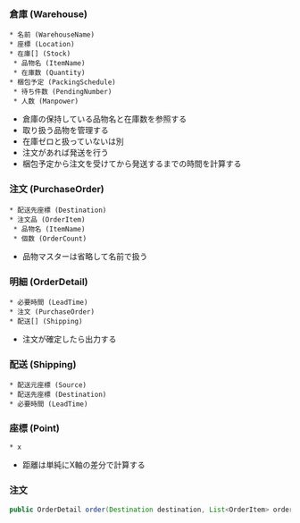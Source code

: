 ### 倉庫 (Warehouse)
```
* 名前 (WarehouseName)
* 座標 (Location)
* 在庫[] (Stock)
 * 品物名 (ItemName)
 * 在庫数 (Quantity)
* 梱包予定 (PackingSchedule)
 * 待ち件数 (PendingNumber)
 * 人数 (Manpower)
```
+ 倉庫の保持している品物名と在庫数を参照する
+ 取り扱う品物を管理する
+ 在庫ゼロと扱っていないは別
+ 注文があれば発送を行う
+ 梱包予定から注文を受けてから発送するまでの時間を計算する

### 注文 (PurchaseOrder)
```
* 配送先座標 (Destination)
* 注文品 (OrderItem)
 * 品物名 (ItemName)
 * 個数 (OrderCount)
```
+ 品物マスターは省略して名前で扱う

### 明細 (OrderDetail)
```
* 必要時間 (LeadTime)
* 注文 (PurchaseOrder)
* 配送[] (Shipping)
```
+ 注文が確定したら出力する

### 配送 (Shipping)
```
* 配送元座標 (Source)
* 配送先座標 (Destination)
* 必要時間 (LeadTime)
```

### 座標 (Point)
```
* x
```
+ 距離は単純にX軸の差分で計算する

### 注文
```Java
public OrderDetail order(Destination destination, List<OrderItem> orderItems);
```
